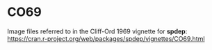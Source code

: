 # CO69

Image files referred to in the Cliff-Ord 1969 vignette for **spdep**: https://cran.r-project.org/web/packages/spdep/vignettes/CO69.html
